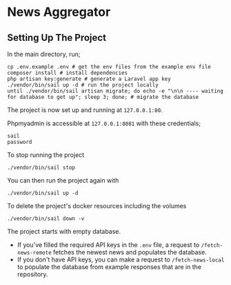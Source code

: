 # News Aggregator

## Setting Up The Project

In the main directory, run;

```
cp .env.example .env # get the env files from the example env file
composer install # install dependencies
php artisan key:generate # generate a Laravel app key
./vendor/bin/sail up -d # run the project locally
until ./vendor/bin/sail artisan migrate; do echo -e "\n\n ---- waiting for database to get up"; sleep 3; done; # migrate the database
```
    
The project is now set up and running at `127.0.0.1:80`.

Phpmyadmin is accessible at `127.0.0.1:8081` with these credentials;
```
sail
password
```

To stop running the project
```
./vendor/bin/sail stop
```

You can then run the project again with
```
./vendor/bin/sail up -d
```

To delete the project's docker resources including the volumes
```
./vendor/bin/sail down -v
```

The project starts with empty database.
- If you've filled the required API keys in the `.env` file, a request to `/fetch-news-remote` fetches the newest news and populates the database.
- If you don't have API keys, you can make a request to `/fetch-news-local` to populate the database from example responses that are in the repository.
